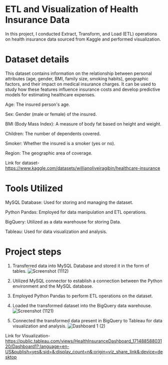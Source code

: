 # ETL and Visualization of Health Insurance Data
In this project, I conducted Extract, Transform, and Load (ETL) operations on health insurance data sourced from Kaggle and performed visualization. 

# Dataset details
This dataset contains information on the relationship between personal attributes (age, gender, BMI, family size, smoking habits), geographic factors, and their impact on medical insurance charges. It can be used to study how these features influence insurance costs and develop predictive models for estimating healthcare expenses.

Age: The insured person's age.

Sex: Gender (male or female) of the insured.

BMI (Body Mass Index): A measure of body fat based on height and weight.

Children: The number of dependents covered.

Smoker: Whether the insured is a smoker (yes or no).

Region: The geographic area of coverage.

Link for dataset-https://www.kaggle.com/datasets/willianoliveiragibin/healthcare-insurance

# Tools Utilized
MySQL Database: Used for storing and managing the dataset.

Python Pandas: Employed for data manipulation and ETL operations.

BigQuery: Utilized as a data warehouse for storing Data.

Tableau: Used for data visualization and analysis.

# Project steps
1. Transferred data into MySQL Database and stored it in the form of tables.
   ![Screenshot (1112)](https://github.com/Subhashini098/Health_Insurance_Analysis/assets/109629881/c7ec48c1-862c-4c83-9bfb-39ec65d67d51)

2. Utilized MySQL connector to establish a connection between the Python environment and the MySQL database.
3. Employed Python Pandas to perform ETL operations on the dataset.
4. Loaded the transformed dataset into the BigQuery data warehouse.
  ![Screenshot (1121)](https://github.com/Subhashini098/Health_Insurance_Analysis/assets/109629881/fac27c4b-adb5-4d3f-8984-d4dc1cbb4860)
 
5. Connected the transformed data present in BigQuery to Tableau for data visualization and analysis.
  ![Dashboard 1 (2)](https://github.com/Subhashini098/ETL_and_Visualization_of_Health_Insurance_Data/assets/109629881/12557107-c446-440a-979c-39ab4c35a5db)


   
Link for Visualization-https://public.tableau.com/views/HealthInsuranceDashboard_17148858803120/Dashboard1?:language=en-US&publish=yes&:sid=&:display_count=n&:origin=viz_share_link&:device=desktop

